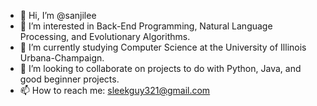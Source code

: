 - 👋 Hi, I’m @sanjilee
- 👀 I’m interested in Back-End Programming, Natural Language Processing, and Evolutionary Algorithms.
- 🌱 I’m currently studying Computer Science at the University of Illinois Urbana-Champaign.
- 💞️ I’m looking to collaborate on projects to do with Python, Java, and good beginner projects.
- 📫 How to reach me: sleekguy321@gmail.com

<!---
sanjilee/sanjilee is a ✨ special ✨ repository because its `README.md` (this file) appears on your GitHub profile.
You can click the Preview link to take a look at your changes.
--->
